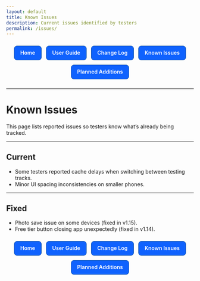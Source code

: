 ```yaml
---
layout: default
title: Known Issues
description: Current issues identified by testers
permalink: /issues/
---
```

<!-- Top text nav -->
<style>
  .sv-nav{display:flex;justify-content:center;gap:12px;flex-wrap:wrap;margin:24px 0}
  .sv-btn{
    display:inline-block;padding:10px 16px;border:1px solid #0a4d9e;border-radius:8px;
    text-decoration:none;font-weight:600;background:#0f62fe;color:#fff;line-height:1.2
  }
  .sv-btn:visited{color:#fff}
  .sv-btn:hover{background:#0a53ff;border-color:#083e7a}
  .sv-btn:focus{outline:3px solid #99c2ff;outline-offset:2px}
  @media (prefers-color-scheme: dark){
    .sv-btn{background:#1f6fff;border-color:#3a8bff}
    .sv-btn:hover{background:#337dff}
  }
</style>
<div class="sv-nav">
  <a class="sv-btn" href="{{ site.baseurl }}/">Home</a>
  <a class="sv-btn" href="{{ site.baseurl }}/user-guide/">User Guide</a>
  <a class="sv-btn" href="{{ site.baseurl }}/changelog/">Change Log</a>
  <a class="sv-btn" href="{{ site.baseurl }}/issues/">Known Issues</a>
  <a class="sv-btn" href="{{ site.baseurl }}/roadmap/">Planned Additions</a>
</div>

<hr style="max-width:880px; margin:0 auto 24px; border:none; border-top:1px solid #e5e5e5;">

# Known Issues

This page lists reported issues so testers know what’s already being tracked.

---

## Current
- Some testers reported cache delays when switching between testing tracks.  
- Minor UI spacing inconsistencies on smaller phones.

---

## Fixed
- Photo save issue on some devices (fixed in v1.15).  
- Free tier button closing app unexpectedly (fixed in v1.14).

<!-- Footer buttons (same style everywhere) -->
<style>
  .sv-nav{display:flex;justify-content:center;gap:12px;flex-wrap:wrap;margin:24px 0}
  .sv-btn{
    display:inline-block;padding:10px 16px;border:1px solid #0a4d9e;border-radius:8px;
    text-decoration:none;font-weight:600;background:#0f62fe;color:#fff;line-height:1.2
  }
  .sv-btn:visited{color:#fff}
  .sv-btn:hover{background:#0a53ff;border-color:#083e7a}
  .sv-btn:focus{outline:3px solid #99c2ff;outline-offset:2px}
  @media (prefers-color-scheme: dark){
    .sv-btn{background:#1f6fff;border-color:#3a8bff}
    .sv-btn:hover{background:#337dff}
  }
</style>
<div class="sv-nav">
  <a class="sv-btn" href="{{ site.baseurl }}/">Home</a>
  <a class="sv-btn" href="{{ site.baseurl }}/user-guide/">User Guide</a>
  <a class="sv-btn" href="{{ site.baseurl }}/changelog/">Change Log</a>
  <a class="sv-btn" href="{{ site.baseurl }}/issues/">Known Issues</a>
  <a class="sv-btn" href="{{ site.baseurl }}/roadmap/">Planned Additions</a>
</div>
